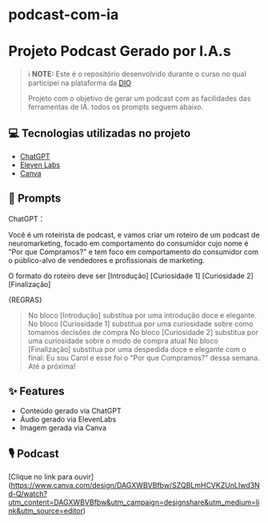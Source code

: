 # podcast-com-ia
# Projeto Podcast Gerado por I.A.s


 > ℹ️ **NOTE:** Este é o repositório desenvolvido durante o curso no qual participei na plataforma da [DIO](https://dio.me)
>
> Projeto com o objetivo de gerar um podcast com as facilidades das ferramentas de IA. todos os prompts
seguem abaixo.
>
>
>

## 💻 Tecnologias utilizadas no projeto

- [ChatGPT](https://chat.openai.com/) 
- [Eleven Labs](https://elevenlabs.io/)
- [Canva](https://www.canva.com/)

## 🧠 Prompts

ChatGPT：

Você é um roteirista de podcast, e vamos criar um roteiro de um podcast de neuromarketing, focado em comportamento do consumidor cujo nome é "Por que Compramos?" e tem foco em comportamento do consumidor com o público-alvo de vendedores e profissionais de marketing.

O formato do roteiro deve ser 
[Introdução]
[Curiosidade 1]
[Curiosidade 2]
[Finalização]

{REGRAS}
> No bloco [Introdução] substitua por uma introdução doce e elegante.
> No bloco [Curiosidade 1] substitua por uma curiosidade sobre como tomamos decisões de compra
> No bloco [Curiosidade 2] substitua por uma curiosidade sobre o modo de compra atual
> No bloco [Finalização] substitua por uma despedida doce e elegante com o final: Eu sou Carol e esse foi o "Por que Compramos?" dessa semana. Até a próxima!

## ✨ Features

- Conteúdo gerado via ChatGPT
- Áudio gerado via ElevenLabs
- Imagem gerada via Canva

## 🎙️ Podcast
[Clique no link para ouvir] (https://www.canva.com/design/DAGXWBVBfbw/SZQBLmHCVKZUnLIwd3Nd-Q/watch?utm_content=DAGXWBVBfbw&utm_campaign=designshare&utm_medium=link&utm_source=editor)  
